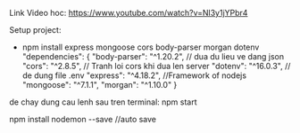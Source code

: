 Link Video hoc: https://www.youtube.com/watch?v=Nl3y1jYPbr4

Setup project:
 - npm install express mongoose cors body-parser morgan dotenv
    "dependencies": {
        "body-parser": "^1.20.2",   // dua du lieu ve dang json
        "cors": "^2.8.5",           // Tranh loi cors khi dua len server
        "dotenv": "^16.0.3",        // de dung file .env
        "express": "^4.18.2",       //Framework of nodejs
        "mongoose": "^7.1.1",
        "morgan": "^1.10.0"
    }

de chay dung cau lenh sau tren terminal: npm start

npm install nodemon --save  //auto save
